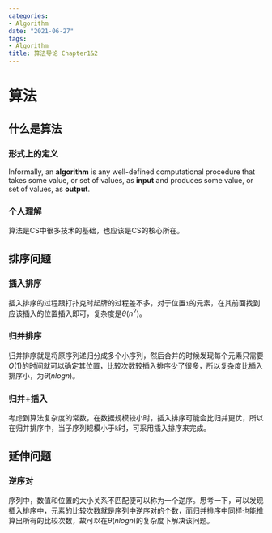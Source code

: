 ```yaml
---
categories:
- Algorithm
date: "2021-06-27"
tags:
- Algorithm
title: 算法导论 Chapter1&2
---
```




# 算法

## 什么是算法

### 形式上的定义

Informally, an **algorithm** is any well-defined computational procedure that takes some value, or set of values, as **input** and produces some value, or set of values, as **output**. 

### 个人理解

算法是CS中很多技术的基础，也应该是CS的核心所在。

## 排序问题

### 插入排序

插入排序的过程跟打扑克时起牌的过程差不多，对于位置`i`的元素，在其前面找到应该插入的位置插入即可，复杂度是$\theta(n^2)$。

### 归并排序

归并排序就是将原序列递归分成多个小序列，然后合并的时候发现每个元素只需要$O(1)$的时间就可以确定其位置，比较次数较插入排序少了很多，所以复杂度比插入排序小，为$\theta(nlogn)$。

### 归并+插入

考虑到算法复杂度的常数，在数据规模较小时，插入排序可能会比归并更优，所以在归并排序中，当子序列规模小于`k`时，可采用插入排序来完成。

## 延伸问题

### 逆序对

序列中，数值和位置的大小关系不匹配便可以称为一个逆序。思考一下，可以发现插入排序中，元素的比较次数就是序列中逆序对的个数，而归并排序中同样也能推算出所有的比较次数，故可以在$\theta(nlogn)$的复杂度下解决该问题。
